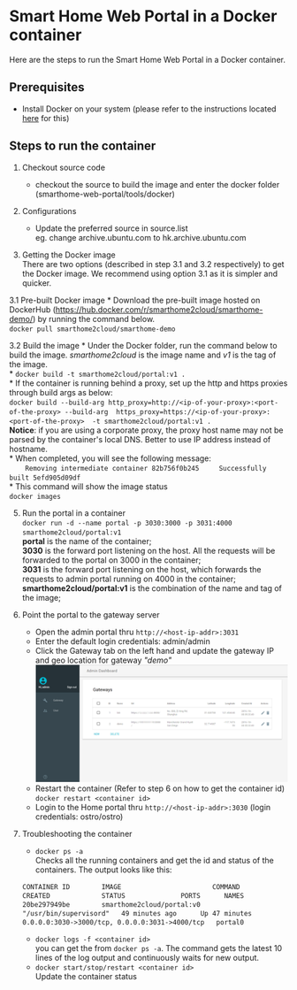 Smart Home Web Portal in a Docker container
===========================================

Here are the steps to run the Smart Home Web Portal in a Docker container.

## Prerequisites
* Install Docker on your system (please refer to the instructions located [here](https://docs.docker.com/engine/installation/) for this)

## Steps to run the container
1. Checkout source code
    * checkout the source to build the image and enter the docker folder (smarthome-web-portal/tools/docker)

2. Configurations
    * Update the preferred source in source.list    
      eg. change archive.ubuntu.com to hk.archive.ubuntu.com

3. Getting the Docker image     
   There are two options (described in step 3.1 and 3.2 respectively) to get the Docker image. We recommend using option 3.1 as it is simpler and quicker.
   
  3.1 Pre-built Docker image
     * Download the pre-built image hosted on DockerHub (https://hub.docker.com/r/smarthome2cloud/smarthome-demo/) by running the command below.   
   `docker pull smarthome2cloud/smarthome-demo`
  
  3.2 Build the image
     * Under the Docker folder, run the command below to build the image. *smarthome2cloud* is the image name and *v1* is the tag of the image.    
        * `docker build -t smarthome2cloud/portal:v1 .`    
        * If the container is running behind a proxy, set up the http and https proxies through build args as below:    
        `docker build --build-arg http_proxy=http://<ip-of-your-proxy>:<port-of-the-proxy> --build-arg  https_proxy=https://<ip-of-your-proxy>:<port-of-the-proxy>  -t smarthome2cloud/portal:v1 .`    
        **Notice**: if you are using a corporate proxy, the proxy host name may not be parsed by the container's local DNS. Better to use IP address instead of hostname.     
        * When completed, you will see the following message:     
            ```    
            Removing intermediate container 82b756f0b245    
            Successfully built 5efd905d09df    
            ```       
    * This command will show the image status   
        `docker images`

5. Run the portal in a container    
    `docker run -d --name portal -p 3030:3000 -p 3031:4000 smarthome2cloud/portal:v1 `    
    **portal** is the name of the container;    
    **3030** is the forward port listening on the host. All the requests will be forwarded to the portal on 3000 in the container;    
    **3031** is the forward port listening on the host, which forwards the requests to admin portal running on 4000 in the container;        
    **smarthome2cloud/portal:v1** is the combination of the name and tag of the image;    

6. Point the portal to the gateway server
   * Open the admin portal thru `http://<host-ip-addr>:3031`
   * Enter the default login credentials: admin/admin
   * Click the Gateway tab on the left hand and update the gateway IP and geo location for gateway *"demo"*
      ![admin portal](../../screenshots/smarthome-adminportal.PNG)    
   * Restart the container (Refer to step 6 on how to get the container id)    
      `docker restart <container id>`
   * Login to the Home portal thru `http://<host-ip-addr>:3030` (login credentials: ostro/ostro)

7. Troubleshooting the container
    * `docker ps -a`     
    Checks all the running containers and get the id and status of the containers. The output looks like this: 
    ```
    CONTAINER ID        IMAGE                       COMMAND                  CREATED             STATUS              PORTS      NAMES
    20be297949be        smarthome2cloud/portal:v0   "/usr/bin/supervisord"   49 minutes ago      Up 47 minutes       0.0.0.0:3030->3000/tcp, 0.0.0.0:3031->4000/tcp   portal0
    ```
    * `docker logs -f <container id>`    
   you can get the <container id> from `docker ps -a`. The command gets the latest 10 lines of the log output and continuously waits for new output. 
    * `docker start/stop/restart <container id>`    
    Update the container status
   
